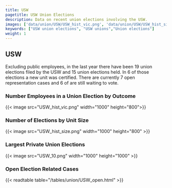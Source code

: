 ```yaml
---
title: USW
pagetitle: USW Union Elections
description: Data on recent union elections involving the USW.
images: ['data/union/USW/USW_hist_vic.png', 'data/union/USW/USW_hist_size.png', 'data/union/USW/USW_10.png']
keywords: ["USW union elections", "USW unions","Union elections"]
weight: 1
---
```

##  USW

Excluding public employees, in the last year there have been 19 union elections filed by the USW and 15 union elections held. In 6 of those elections a new unit was certified. There are currently 7 open representation cases and 6 of are still waiting to vote.

### Number Employees in a Union Election by Outcome
{{< image src="USW_hist_vic.png" width="1000" height="800">}}

### Number of Elections by Unit Size
{{< image src="USW_hist_size.png" width="1000" height="800" >}}

### Largest Private Union Elections
{{< image src="USW_10.png" width="1000" height="1000"  >}}

### Open Election Related Cases
{{< readtable table="/tables/union/USW_open.html" >}}

